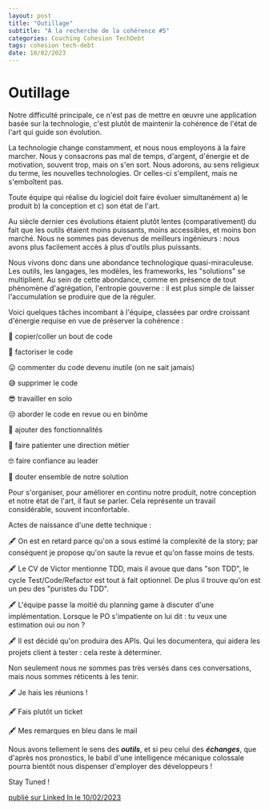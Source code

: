 ```yaml
---
layout: post
title: "Outillage"
subtitle: "À la recherche de la cohérence #5"
categories: Coaching Cohesion TechDebt
tags: cohesion tech-debt
date: 10/02/2023
---
```

# Outillage

Notre difficulté principale, ce n'est pas de mettre en œuvre une application basée sur la technologie, c'est plutôt de maintenir la cohérence de l'état de l'art qui guide son évolution.

La technologie change constamment, et nous nous employons à la faire marcher. Nous y consacrons pas mal de temps, d'argent, d'énergie et de motivation, souvent trop, mais on s'en sort. Nous adorons, au sens religieux du terme, les nouvelles technologies. Or celles-ci s'empilent, mais ne s'emboîtent pas.
<!--more-->

Toute équipe qui réalise du logiciel doit faire évoluer simultanément a) le produit b) la conception et c) son état de l'art.

Au siècle dernier ces évolutions étaient plutôt lentes (comparativement) du fait que les outils étaient moins puissants, moins accessibles, et moins bon marché. Nous ne sommes pas devenus de meilleurs ingénieurs : nous avons plus facilement accès à plus d'outils plus puissants. 

Nous vivons donc dans une abondance technologique quasi-miraculeuse. Les outils, les langages, les modèles, les frameworks, les "solutions" se multiplient. Au sein de cette abondance, comme en présence de tout phénomène d'agrégation, l'entropie gouverne : il est plus simple de laisser l'accumulation se produire que de la réguler. 

Voici quelques tâches incombant à l'équipe, classées par ordre croissant d'énergie requise en vue de préserver la cohérence :

 🙂 copier/coller un bout de code

 🤨 factoriser le code
 
 😛 commenter du code devenu inutile (on ne sait jamais)

 😅 supprimer le code
 
 😎 travailler en solo

 😒 aborder le code en revue ou en binôme

 🤗 ajouter des fonctionnalités

 😬 faire patienter une direction métier

 🤓 faire confiance au leader

 🤔 douter ensemble de notre solution

Pour s'organiser, pour améliorer en continu notre produit, notre conception et notre état de l'art, il faut se parler. Cela représente un travail considérable, souvent inconfortable.

Actes de naissance d'une dette technique :

🖋 On est en retard parce qu'on a sous estimé la complexité de la story; par conséquent je propose qu'on saute la revue et qu'on fasse moins de tests.

🖋 Le CV de Victor mentionne TDD, mais il avoue que dans "son TDD", le cycle Test/Code/Refactor est tout à fait optionnel. De plus il trouve qu'on est un peu des "puristes du TDD".

🖋 L'équipe passe la moitié du planning game à discuter d'une implémentation. Lorsque le PO s'impatiente on lui dit : tu veux une estimation oui ou non ?

🖋 Il est décidé qu'on produira des APIs. Qui les documentera, qui aidera les projets client à tester : cela reste à déterminer.

Non seulement nous ne sommes pas très versés dans ces conversations, mais nous sommes réticents à les tenir. 

🖋 Je hais les réunions !

🖋 Fais plutôt un ticket 

🖋 Mes remarques en bleu dans le mail

Nous avons tellement le sens des *__outils__*, et si peu celui des *__échanges__*, que d'après nos pronostics, le babil d'une intelligence mécanique colossale pourra bientôt nous dispenser d'employer des développeurs !

Stay Tuned !

[publié sur Linked In le 10/02/2023](https://www.linkedin.com/posts/christophe-thibaut-35b4657_outillage-notre-difficult%C3%A9-principale-ce-activity-7029686085819498496-KCVF?utm_source=share&utm_medium=member_desktop)
